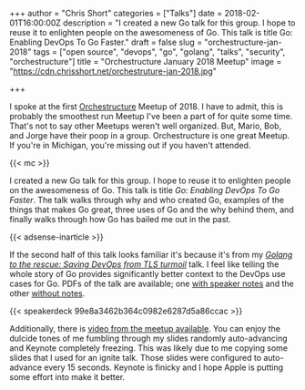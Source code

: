 +++
author = "Chris Short"
categories = ["Talks"]
date = 2018-02-01T16:00:00Z
description = "I created a new Go talk for this group. I hope to reuse it to enlighten people on the awesomeness of Go. This talk is title Go: Enabling DevOps To Go Faster."
draft = false
slug = "orchestructure-jan-2018"
tags = ["open source", "devops", "go", "golang", "talks", "security", "orchestructure"]
title = "Orchestructure January 2018 Meetup"
image = "https://cdn.chrisshort.net/orchestruture-jan-2018.jpg"

+++

I spoke at the first [Orchestructure](http://orchestructure.io) Meetup of 2018. I have to admit, this is probably the smoothest run Meetup I've been a part of for quite some time. That's not to say other Meetups weren't well organized. But, Mario, Bob, and Jorge have their poop in a group. Orchestructure is one great Meetup. If you're in Michigan, you're missing out if you haven't attended.

{{< mc >}}

I created a new Go talk for this group. I hope to reuse it to enlighten people on the awesomeness of Go. This talk is title *Go: Enabling DevOps To Go Faster*. The talk walks through why and who created Go, examples of the things that makes Go great, three uses of Go and the why behind them, and finally walks through how Go has bailed me out in the past.

{{< adsense-inarticle >}}

If the second half of this talk looks familiar it's because it's from my [*Golang to the rescue: Saving DevOps from TLS turmoil*](https://chrisshort.net/gophercon-2017-lightning-talk-video/) talk. I feel like telling the whole story of Go provides significantly better context to the DevOps use cases for Go. PDFs of the talk are available; one [with speaker notes](https://cdn.chrisshort.net/Go-Enabling-DevOps-to-Go-Faster-Notes.pdf) and the other [without notes](https://cdn.chrisshort.net/Go-Enabling-DevOps-to-Go-Faster.pdf).

{{< speakerdeck 99e8a3462b364c0982e6287d5a86ccac >}}

Additionally, there is [video from the meetup available](https://youtu.be/fC_fmN5tXkQ). You can enjoy the dulcide tones of me fumbling through my slides randomly auto-advancing and Keynote completely freezing. This was likely due to me copying some slides that I used for an ignite talk. Those slides were configured to auto-advance every 15 seconds. Keynote is finicky and I hope Apple is putting some effort into make it better.
